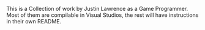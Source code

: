This is a Collection of work by Justin Lawrence as a Game Programmer.
Most of them are compilable in Visual Studios, the rest will have instructions in their own README.
